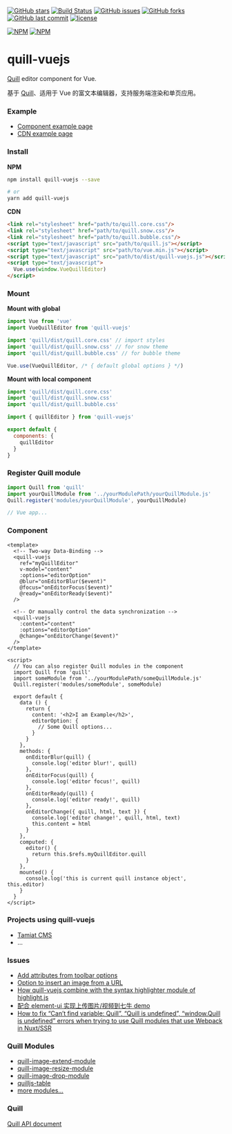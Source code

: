 [![GitHub stars](https://img.shields.io/github/stars/cg0101/quill-vuejs.svg?style=flat-square)](https://github.com/cg0101/quill-vuejs/stargazers)
[![Build Status](https://travis-ci.org/cg0101/quill-vuejs.svg?branch=master)](https://travis-ci.org/cg0101/quill-vuejs)
[![GitHub issues](https://img.shields.io/github/issues/cg0101/quill-vuejs.svg?style=flat-square)](https://github.com/cg0101/quill-vuejs/issues)
[![GitHub forks](https://img.shields.io/github/forks/cg0101/quill-vuejs.svg?style=flat-square)](https://github.com/cg0101/quill-vuejs/network)
[![GitHub last commit](https://img.shields.io/github/last-commit/google/skia.svg?style=flat-square)](https://github.com/cg0101/quill-vuejs)
[![license](https://img.shields.io/github/license/mashape/apistatus.svg?style=flat-square)](https://github.com/cg0101/quill-vuejs)

[![NPM](https://nodei.co/npm/quill-vuejs.png?downloads=true&downloadRank=true&stars=true)](https://nodei.co/npm/quill-vuejs/)
[![NPM](https://nodei.co/npm-dl/quill-vuejs.png?months=9&height=3)](https://nodei.co/npm/quill-vuejs/)


# quill-vuejs

[Quill](https://github.com/quilljs/quill) editor component for Vue.

基于 [Quill](https://github.com/quilljs/quill)、适用于 Vue 的富文本编辑器，支持服务端渲染和单页应用。


### Example

- [Component example page](https://cg0101.github.io/quill-vuejs/)
- [CDN example page](https://jsfiddle.net/surmon/fpojgkmy/)


### Install

**NPM**

``` bash
npm install quill-vuejs --save

# or
yarn add quill-vuejs
```

**CDN**

``` html
<link rel="stylesheet" href="path/to/quill.core.css"/>
<link rel="stylesheet" href="path/to/quill.snow.css"/>
<link rel="stylesheet" href="path/to/quill.bubble.css"/>
<script type="text/javascript" src="path/to/quill.js"></script>
<script type="text/javascript" src="path/to/vue.min.js"></script>
<script type="text/javascript" src="path/to/dist/quill-vuejs.js"></script>
<script type="text/javascript">
  Vue.use(window.VueQuillEditor)
</script>
```

### Mount

**Mount with global**

``` javascript
import Vue from 'vue'
import VueQuillEditor from 'quill-vuejs'

import 'quill/dist/quill.core.css' // import styles
import 'quill/dist/quill.snow.css' // for snow theme
import 'quill/dist/quill.bubble.css' // for bubble theme

Vue.use(VueQuillEditor, /* { default global options } */)
```

**Mount with local component**

```javascript
import 'quill/dist/quill.core.css'
import 'quill/dist/quill.snow.css'
import 'quill/dist/quill.bubble.css'

import { quillEditor } from 'quill-vuejs'

export default {
  components: {
    quillEditor
  }
}
```

### Register Quill module

```javascript
import Quill from 'quill'
import yourQuillModule from '../yourModulePath/yourQuillModule.js'
Quill.register('modules/yourQuillModule', yourQuillModule)

// Vue app...
```

### Component

``` vue
<template>
  <!-- Two-way Data-Binding -->
  <quill-vuejs
    ref="myQuillEditor"
    v-model="content"
    :options="editorOption"
    @blur="onEditorBlur($event)"
    @focus="onEditorFocus($event)"
    @ready="onEditorReady($event)"
  />

  <!-- Or manually control the data synchronization -->
  <quill-vuejs
    :content="content"
    :options="editorOption"
    @change="onEditorChange($event)"
  />
</template>

<script>
  // You can also register Quill modules in the component
  import Quill from 'quill'
  import someModule from '../yourModulePath/someQuillModule.js'
  Quill.register('modules/someModule', someModule)
  
  export default {
    data () {
      return {
        content: '<h2>I am Example</h2>',
        editorOption: {
          // Some Quill options...
        }
      }
    },
    methods: {
      onEditorBlur(quill) {
        console.log('editor blur!', quill)
      },
      onEditorFocus(quill) {
        console.log('editor focus!', quill)
      },
      onEditorReady(quill) {
        console.log('editor ready!', quill)
      },
      onEditorChange({ quill, html, text }) {
        console.log('editor change!', quill, html, text)
        this.content = html
      }
    },
    computed: {
      editor() {
        return this.$refs.myQuillEditor.quill
      }
    },
    mounted() {
      console.log('this is current quill instance object', this.editor)
    }
  }
</script>
```

### Projects using quill-vuejs
- [Tamiat CMS](https://github.com/tamiat/tamiat/)
- ...


### Issues
- [Add attributes from toolbar options](https://github.com/quilljs/quill/issues/1084)
- [Option to insert an image from a URL](https://github.com/quilljs/quill/issues/893)
- [How quill-vuejs combine with the syntax highlighter module of highlight.js](https://github.com/cg0101/quill-vuejs/issues/39)
- [配合 element-ui 实现上传图片/视频到七牛 demo](https://github.com/cg0101/quill-vuejs/issues/102)
- [How to fix “Can’t find variable: Quill”, “Quill is undefined”, “window.Quill is undefined” errors when trying to use Quill modules that use Webpack in Nuxt/SSR](https://github.com/cg0101/quill-vuejs/issues/171#issuecomment-370253411)


### Quill Modules
- [quill-image-extend-module](https://github.com/NextBoy/quill-image-extend-module)
- [quill-image-resize-module](https://github.com/kensnyder/quill-image-resize-module)
- [quill-image-drop-module](https://github.com/kensnyder/quill-image-drop-module)
- [quilljs-table](https://github.com/dost/quilljs-table)
- [more modules...](https://github.com/search?o=desc&q=quill+module&s=stars&type=Repositories&utf8=%E2%9C%93)


### Quill
[Quill API document](https://quilljs.com/docs/quickstart/)

